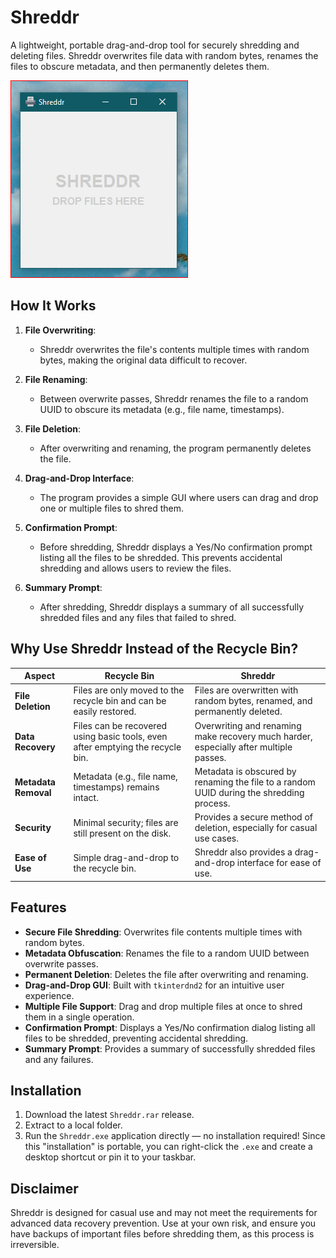 # Shreddr

A lightweight, portable drag-and-drop tool for securely shredding and deleting files. Shreddr overwrites file data with random bytes, renames the files to obscure metadata, and then permanently deletes them.

![screenshot.png](/images/screenshot.PNG)

## How It Works

1. **File Overwriting**:
   - Shreddr overwrites the file's contents multiple times with random bytes, making the original data difficult to recover.

2. **File Renaming**:
   - Between overwrite passes, Shreddr renames the file to a random UUID to obscure its metadata (e.g., file name, timestamps).

3. **File Deletion**:
   - After overwriting and renaming, the program permanently deletes the file.

4. **Drag-and-Drop Interface**:
   - The program provides a simple GUI where users can drag and drop one or multiple files to shred them.

5. **Confirmation Prompt**:
   - Before shredding, Shreddr displays a Yes/No confirmation prompt listing all the files to be shredded. This prevents accidental shredding and allows users to review the files.

6. **Summary Prompt**:
   - After shredding, Shreddr displays a summary of all successfully shredded files and any files that failed to shred.

## Why Use Shreddr Instead of the Recycle Bin?

| **Aspect**            | **Recycle Bin**                                                                 | **Shreddr**                                                                                     |
|------------------------|--------------------------------------------------------------------------------|-------------------------------------------------------------------------------------------------|
| **File Deletion**      | Files are only moved to the recycle bin and can be easily restored.             | Files are overwritten with random bytes, renamed, and permanently deleted.                     |
| **Data Recovery**      | Files can be recovered using basic tools, even after emptying the recycle bin. | Overwriting and renaming make recovery much harder, especially after multiple passes.           |
| **Metadata Removal**   | Metadata (e.g., file name, timestamps) remains intact.                         | Metadata is obscured by renaming the file to a random UUID during the shredding process.         |
| **Security**           | Minimal security; files are still present on the disk.                        | Provides a secure method of deletion, especially for casual use cases.                          |
| **Ease of Use**        | Simple drag-and-drop to the recycle bin.                                       | Shreddr also provides a drag-and-drop interface for ease of use.                                |

## Features

- **Secure File Shredding**: Overwrites file contents multiple times with random bytes.
- **Metadata Obfuscation**: Renames the file to a random UUID between overwrite passes.
- **Permanent Deletion**: Deletes the file after overwriting and renaming.
- **Drag-and-Drop GUI**: Built with `tkinterdnd2` for an intuitive user experience.
- **Multiple File Support**: Drag and drop multiple files at once to shred them in a single operation.
- **Confirmation Prompt**: Displays a Yes/No confirmation dialog listing all files to be shredded, preventing accidental shredding.
- **Summary Prompt**: Provides a summary of successfully shredded files and any failures.

## Installation

1. Download the latest `Shreddr.rar` release.
2. Extract to a local folder.
3. Run the `Shreddr.exe` application directly — no installation required! Since this "installation" is portable, you can right-click the `.exe` and create a desktop shortcut or pin it to your taskbar.

## Disclaimer

Shreddr is designed for casual use and may not meet the requirements for advanced data recovery prevention. Use at your own risk, and ensure you have backups of important files before shredding them, as this process is irreversible.